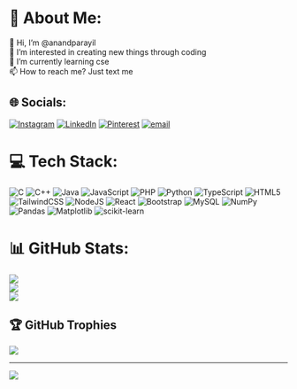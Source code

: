 # 💫 About Me:
👋 Hi, I’m @anandparayil<br>👀 I’m interested in creating new things through coding<br>🌱 I’m currently learning cse<br>📫 How to reach me? Just text me


## 🌐 Socials:
[![Instagram](https://img.shields.io/badge/Instagram-%23E4405F.svg?logo=Instagram&logoColor=white)](https://instagram.com/ii_anxxd) [![LinkedIn](https://img.shields.io/badge/LinkedIn-%230077B5.svg?logo=linkedin&logoColor=white)](https://linkedin.com/in/anand-parayil-sunil-kumar) [![Pinterest](https://img.shields.io/badge/Pinterest-%23E60023.svg?logo=Pinterest&logoColor=white)](https://pinterest.com/anandparayil) [![email](https://img.shields.io/badge/Email-D14836?logo=gmail&logoColor=white)](mailto:anandparayil25@gmail.com) 

# 💻 Tech Stack:
![C](https://img.shields.io/badge/c-%2300599C.svg?style=flat&logo=c&logoColor=white) ![C++](https://img.shields.io/badge/c++-%2300599C.svg?style=flat&logo=c%2B%2B&logoColor=white) ![Java](https://img.shields.io/badge/java-%23ED8B00.svg?style=flat&logo=openjdk&logoColor=white) ![JavaScript](https://img.shields.io/badge/javascript-%23323330.svg?style=flat&logo=javascript&logoColor=%23F7DF1E) ![PHP](https://img.shields.io/badge/php-%23777BB4.svg?style=flat&logo=php&logoColor=white) ![Python](https://img.shields.io/badge/python-3670A0?style=flat&logo=python&logoColor=ffdd54) ![TypeScript](https://img.shields.io/badge/typescript-%23007ACC.svg?style=flat&logo=typescript&logoColor=white) ![HTML5](https://img.shields.io/badge/html5-%23E34F26.svg?style=flat&logo=html5&logoColor=white) ![TailwindCSS](https://img.shields.io/badge/tailwindcss-%2338B2AC.svg?style=flat&logo=tailwind-css&logoColor=white) ![NodeJS](https://img.shields.io/badge/node.js-6DA55F?style=flat&logo=node.js&logoColor=white) ![React](https://img.shields.io/badge/react-%2320232a.svg?style=flat&logo=react&logoColor=%2361DAFB) ![Bootstrap](https://img.shields.io/badge/bootstrap-%238511FA.svg?style=flat&logo=bootstrap&logoColor=white) ![MySQL](https://img.shields.io/badge/mysql-4479A1.svg?style=flat&logo=mysql&logoColor=white) ![NumPy](https://img.shields.io/badge/numpy-%23013243.svg?style=flat&logo=numpy&logoColor=white) ![Pandas](https://img.shields.io/badge/pandas-%23150458.svg?style=flat&logo=pandas&logoColor=white) ![Matplotlib](https://img.shields.io/badge/Matplotlib-%23ffffff.svg?style=flat&logo=Matplotlib&logoColor=black) ![scikit-learn](https://img.shields.io/badge/scikit--learn-%23F7931E.svg?style=flat&logo=scikit-learn&logoColor=white)
# 📊 GitHub Stats:
![](https://github-readme-stats.vercel.app/api?username=anandparayil&theme=dark&hide_border=true&include_all_commits=false&count_private=false)<br/>
![](https://nirzak-streak-stats.vercel.app/?user=anandparayil&theme=dark&hide_border=true)<br/>
![](https://github-readme-stats.vercel.app/api/top-langs/?username=anandparayil&theme=dark&hide_border=true&include_all_commits=false&count_private=false&layout=compact)

## 🏆 GitHub Trophies
![](https://github-profile-trophy.vercel.app/?username=anandparayil&theme=radical&no-frame=false&no-bg=true&margin-w=4)

---
[![](https://visitcount.itsvg.in/api?id=anandparayil&icon=0&color=0)](https://visitcount.itsvg.in)

<!-- Proudly created with GPRM ( https://gprm.itsvg.in ) -->
